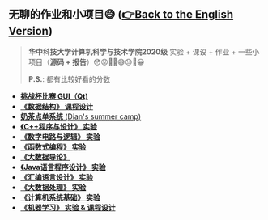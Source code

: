 ## 无聊的作业和小项目😅  **([👉Back to the English Version](https://github.com/SleepyLGod/hust-projects/blob/main/Readme.md))**
> **华中科技大学计算机科学与技术学院2020级** 实验 + 课设 + 作业 + 一些小项目（**源码 + 报告**）😳😡🤢🤮😅😓👏😀
> 
> **P.S.**: 都有比较好看的分数

+ [**挑战杯比赛 GUI（Qt)**](https://github.com/SleepyLGod/hust-projects/tree/main/focus_climer)
+ [**《数据结构》 课程设计**](https://github.com/SleepyLGod/hust-projects/tree/main/sudoku_game_2021)
+ [**奶茶点单系统** (Dian's summer camp)](https://github.com/SleepyLGod/hust-projects/tree/main/tea)
+ [**《C++程序与设计》 实验**](https://github.com/SleepyLGod/hust-projects/tree/main/cpp_lab_2021)
+ [**《数字电路与逻辑》 实验**](https://github.com/SleepyLGod/hust-projects/tree/main/digital_circuit_%26_logic_design_lab_2021)
+ [**《函数式编程》 实验**](https://github.com/SleepyLGod/hust-projects/tree/main/functional_programming_lab_2021)
+ [**《大数据导论》**](https://github.com/SleepyLGod/hust-projects/tree/main/introduction_to_big_data_2021)
+ [**《Java语言程序设计》 实验**](https://github.com/SleepyLGod/hust-projects/tree/main/java_lab_2022)
+ [**《汇编语言设计》 实验**](https://github.com/SleepyLGod/hust-projects/tree/main/assembly_language_lab_2022)
+ [**《大数据处理》 实验**](https://github.com/SleepyLGod/hust-projects/tree/main/big_data_reduce_lab_2021)
+ [**《计算机系统基础》 实验**](https://github.com/SleepyLGod/hust-projects/tree/main/csapp_lab_2022)
+ [**《机器学习》 实验 & 课程设计**](https://github.com/SleepyLGod/hust-projects/tree/main/machine_learning_lab_2022)
